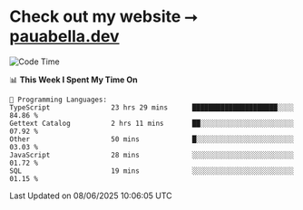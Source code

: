 # Check out my website ⭢ [pauabella.dev](https://pauabella.dev)

<!--START_SECTION:waka-->
![Code Time](http://img.shields.io/badge/Code%20Time-4%2C513%20hrs%2059%20mins-blue)

📊 **This Week I Spent My Time On** 

```text
💬 Programming Languages: 
TypeScript               23 hrs 29 mins      █████████████████████░░░░   84.86 % 
Gettext Catalog          2 hrs 11 mins       ██░░░░░░░░░░░░░░░░░░░░░░░   07.92 % 
Other                    50 mins             █░░░░░░░░░░░░░░░░░░░░░░░░   03.03 % 
JavaScript               28 mins             ░░░░░░░░░░░░░░░░░░░░░░░░░   01.72 % 
SQL                      19 mins             ░░░░░░░░░░░░░░░░░░░░░░░░░   01.15 % 
```


 Last Updated on 08/06/2025 10:06:05 UTC
<!--END_SECTION:waka-->
